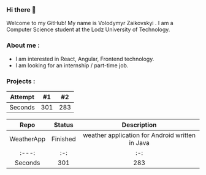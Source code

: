 ### Hi there 👋

Welcome to my GitHub! My name is Volodymyr Zaikovskyi . I am a Computer Science student at the Lodz University of Technology.

### About me :
- I am interested in React, Angular, Frontend technology.
- I am looking for an internship / part-time job.

### Projects :

| Attempt | #1  | #2  |
| :---:   | :-: | :-: |
| Seconds | 301 | 283 |

| Repo        | Status   | Description  |
| :---:       | :-:      | :-:          |
| WeatherApp  | Finished | weather application for Android written in Java |
| :---:       | :-:      | :-:          |
| Seconds | 301 | 283 |



<!--
**Weniasss/Weniasss** is a ✨ _special_ ✨ repository because its `README.md` (this file) appears on your GitHub profile.

Here are some ideas to get you started:

- 🔭 I’m currently working on ...
- 🌱 I’m currently learning ...
- 👯 I’m looking to collaborate on ...
- 🤔 I’m looking for help with ...
- 💬 Ask me about ...
- 📫 How to reach me: ...
- 😄 Pronouns: ...
- ⚡ Fun fact: ...
-->
